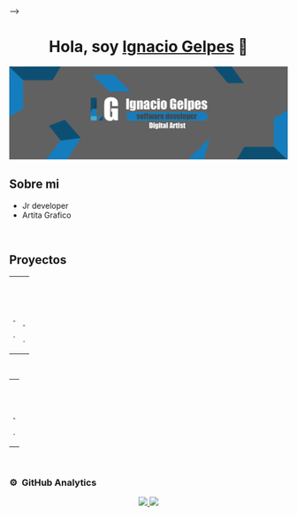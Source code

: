 --><div align="center">
<h1 align="center">Hola, soy <a href="https://aristi.dev">Ignacio Gelpes</a> 👋</h1>
</div>
<img src="images/banner.png">

## Sobre mi
- Jr developer
- Artita Grafico 
<br>

## Proyectos 
<table>
<tr>
<td width="50%">
<h3 align="center"></h3>
<div align="center">
<a href=""https://github.com/" target="_blank"><img src="" width="400" alt=""></a>
<p>
<a href="" target="_blank">
<img src="">
</a>
<a href="" target="_blank">
<img src="">
</a>
</p>
<p>.</p>
</div>
                                                                                      
</td>

<td width="50%">
               <br>
<h3 align="center"></h3>
<div align="center">                                       
<a href="" target="_blank"><img src="" width="400" alt=""></a>
<br>
<p>
<a href="" target="_blank">
<img src="">
</a>
<a href="" target="_blank">
<img src="">
</a>
</p>
</p>.</p>
</div>                                                             
</table>                                                                                 
</div>
<br>

<table>
<tr>
<td width="100%">
<h3 align="center"></h3>
<div align="center">
<a href=""https://github.com/" target="_blank"><img src="" width="400" alt=""></a>
<p>
<a href="" target="_blank">
<img src="">
</a>
<a href="" target="_blank">
<img src="">
</a>
</p>
<p>.</p>
</div>
                                                                                      
</td>                                                    
</table>                                                                                 
</div>
<br>

### ⚙️ &nbsp;GitHub Analytics

<p align="center">
<a href="https://github.com/IgnacioGelpes">
  <img height="180em" src="https://github-readme-stats-eight-theta.vercel.app/api?username=IgnacioGelpes&show_icons=true&theme=algolia&include_all_commits=true&count_private=true"/>
  <img height="180em" src="https://github-readme-stats-eight-theta.vercel.app/api/top-langs/?username=IgnacioGelpes&layout=compact&langs_count=8&theme=algolia"/>
</a>
</p>
